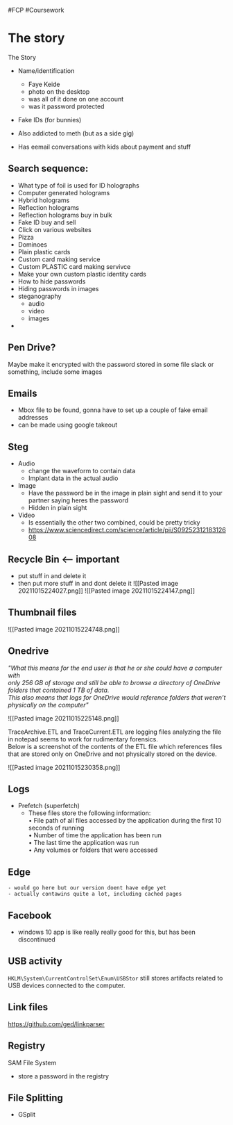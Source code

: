 #FCP #Coursework

# The story

The Story 
-   Name/identification
	-   Faye Keide 
	-   photo on the desktop
	-   was all of it done on one account
	-   was it password protected
-   Fake IDs (for bunnies) 
-   Also addicted to meth (but as a side gig) 

-   Has eemail conversations with kids about payment and stuff 
    
## Search sequence:
-   What type of foil is used for ID holographs 
-   Computer generated holograms 
-   Hybrid holograms
-   Reflection holograms 
-   Reflection holograms buy in bulk 
-   Fake ID buy and sell 
-   Click on various websites 
-   Pizza 
-   Dominoes 
-   Plain plastic cards 
-   Custom card making service 
-   Custom PLASTIC card making servivce 
-   Make your own custom plastic identity cards 
-   How to hide passwords
-   Hiding passwords in images
-   steganography
	-   audio
	-   video
	-   images
-   

## Pen Drive? 

Maybe make it encrypted with the password stored in some file slack or something, include some images  

## Emails 
-   Mbox file to be found, gonna have to set up a couple of fake email addresses 
-   can be made using google takeout

## Steg 
-   Audio 
	-   change the waveform to contain data 
	-   Implant data in the actual audio 
-   Image 
	-   Have the password be in the image in plain sight and send it to your partner saying heres the password 
	-   Hidden in plain sight
-   Video
	-   Is essentially the other two combined, could be pretty tricky
	-   https://www.sciencedirect.com/science/article/pii/S0925231218312608

## __Recycle Bin__ <-- important
- put stuff in and delete it
- then put more stuff in and dont delete it
![[Pasted image 20211015224027.png]]
![[Pasted image 20211015224147.png]]

## Thumbnail files
![[Pasted image 20211015224748.png]]

## Onedrive
<em>"What this means for the end user is that he or she could have a computer with  
only 256 GB of storage and still be able to browse a directory of OneDrive folders that contained 1 TB of data.  
This also means that logs for OneDrive would reference folders that weren’t physically on the computer"</em>

![[Pasted image 20211015225148.png]]
	
TraceArchive.ETL and TraceCurrent.ETL are logging files analyzing the file in notepad seems to work for rudimentary forensics.  
Below is a screenshot of the contents of the ETL file which references files that are stored only on OneDrive and not physically stored on the device.

![[Pasted image 20211015230358.png]]
	
## Logs
- Prefetch (superfetch)
	- These files store the following information:  
		• File path of all files accessed by the application during the first 10 seconds of running  
		• Number of time the application has been run  
		• The last time the application was run  
		• Any volumes or folders that were accessed

	
## Edge
	- would go here but our version doent have edge yet
	- actually contawins quite a lot, including cached pages

## Facebook
- windows  10 app is like really really good for this, but has been discontinued

## USB activity
``HKLM\System\CurrentControlSet\Enum\USBStor`` still stores artifacts related to USB devices connected to the computer.

## Link files

https://github.com/ged/linkparser

## Registry
 SAM File
 System
- store a password in the registry


## File Splitting
- GSplit

